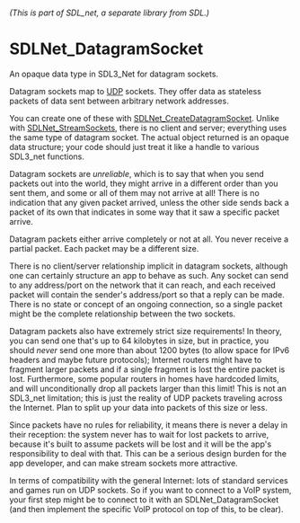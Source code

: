 ###### (This is part of SDL_net, a separate library from SDL.)
# SDLNet_DatagramSocket

An opaque data type in SDL3_Net for datagram sockets.

Datagram sockets map to [UDP](https://en.wikipedia.org/wiki/User_Datagram_Protocol) sockets. They offer data as stateless packets of data sent between arbitrary network addresses.

You can create one of these with [SDLNet_CreateDatagramSocket](SDLNet_CreateDatagramSocket). Unlike with [SDLNet_StreamSockets](SDLNet_StreamSocket), there is no client and server; everything uses the same type of datagram socket. The actual object returned is an opaque data structure; your code should just treat it like a handle to various SDL3_net functions.

Datagram sockets are _unreliable_, which is to say that when you send packets out into the world, they might arrive in a different order than you sent them, and some or all of them may not arrive at all! There is no indication that any given packet arrived, unless the other side sends back a packet of its own that indicates in some way that it saw a specific packet arrive.

Datagram packets either arrive completely or not at all. You never receive a partial packet. Each packet may be a different size.

There is no client/server relationship implicit in datagram sockets, although one can certainly structure an app to behave as such. Any socket can send to any address/port on the network that it can reach, and each received packet will contain the sender's address/port so that a reply can be made. There is no state or concept of an ongoing connection, so a single packet might be the complete relationship between the two sockets.

Datagram packets also have extremely strict size requirements! In theory, you can send one that's up to 64 kilobytes in size, but in practice, you should _never_ send one more than about 1200 bytes (to allow space for IPv6 headers and maybe future protocols); Internet routers might have to fragment larger packets and if a single fragment is lost the entire packet is lost. Furthermore, some popular routers in homes have hardcoded limits, and will unconditionally drop all packets larger than this limit! This is not an SDL3_net limitation; this is just the reality of UDP packets traveling across the Internet. Plan to split up your data into packets of this size or less.

Since packets have no rules for reliability, it means there is never a delay in their reception: the system never has to wait for lost packets to arrive, because it's built to assume packets will be lost and it will be the app's responsibility to deal with that. This can be a serious design burden for the app developer, and can make stream sockets more attractive.

In terms of compatibility with the general Internet: lots of standard services and games run on UDP sockets. So if you want to connect to a VoIP system, your first step might be to connect to it with an SDLNet_DatagramSocket (and then implement the specific VoIP protocol on top of this, to be clear).
